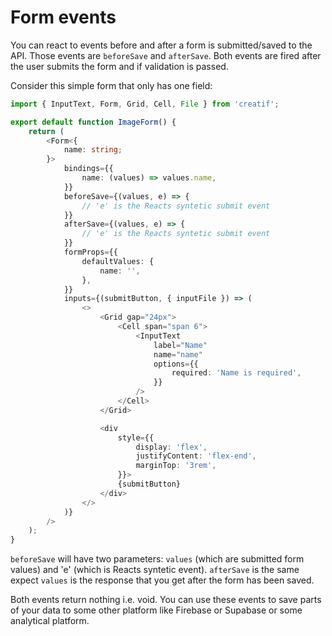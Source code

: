 # Form events

You can react to events before and after a form is submitted/saved to the API. Those events are `beforeSave` and
`afterSave`. Both events are fired after the user submits the form and if validation is passed.

Consider this simple form that only has one field:

```typescript jsx
import { InputText, Form, Grid, Cell, File } from 'creatif';

export default function ImageForm() {
    return (
        <Form<{
            name: string;
        }>
            bindings={{
                name: (values) => values.name,
            }}
            beforeSave={(values, e) => {
                // 'e' is the Reacts syntetic submit event
            }}
            afterSave={(values, e) => {
                // 'e' is the Reacts syntetic submit event
            }}
            formProps={{
                defaultValues: {
                    name: '',
                },
            }}
            inputs={(submitButton, { inputFile }) => (
                <>
                    <Grid gap="24px">
                        <Cell span="span 6">
                            <InputText
                                label="Name"
                                name="name"
                                options={{
                                    required: 'Name is required',
                                }}
                            />
                        </Cell>
                    </Grid>

                    <div
                        style={{
                            display: 'flex',
                            justifyContent: 'flex-end',
                            marginTop: '3rem',
                        }}>
                        {submitButton}
                    </div>
                </>
            )}
        />
    );
}
```

`beforeSave` will have two parameters: `values` (which are submitted form values) and 'e' (which is Reacts syntetic event).
`afterSave` is the same expect `values` is the response that you get after the form has been saved.

Both events return nothing i.e. void. You can use these events to save parts of your data to some other platform like Firebase
or Supabase or some analytical platform.
